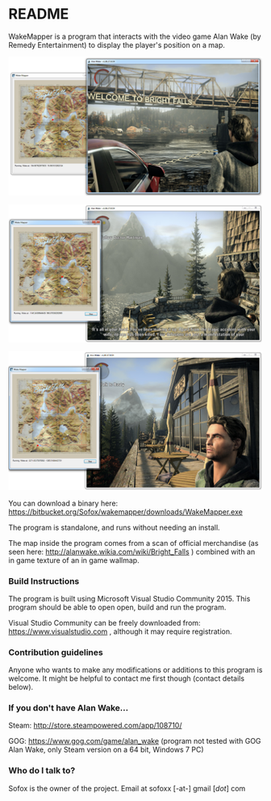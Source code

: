 # README #

WakeMapper is a program that interacts with the video game Alan Wake (by Remedy Entertainment) to display the player's position on a map.


![Scheme](Images/WakeMapperScreenshot1.jpg)

![Scheme](Images/WakeMapperScreenshot2.jpg)

![Scheme](Images/WakeMapperScreenshot3.jpg)


You can download a binary here: https://bitbucket.org/Sofox/wakemapper/downloads/WakeMapper.exe

The program is standalone, and runs without needing an install.

The map inside the program comes from a scan of official merchandise (as seen here: http://alanwake.wikia.com/wiki/Bright_Falls ) combined with an in game texture of an in game wallmap.

### Build Instructions ###

The program is built using Microsoft Visual Studio Community 2015. This program should be able to open open, build and run the program.

Visual Studio Community can be freely downloaded from: https://www.visualstudio.com , although it may require registration.

### Contribution guidelines ###

Anyone who wants to make any modifications or additions to this program is welcome. It might be helpful to contact me first though (contact details below).


### If you don't have Alan Wake... ###

Steam: http://store.steampowered.com/app/108710/

GOG: https://www.gog.com/game/alan_wake (program not tested with GOG Alan Wake, only Steam version on a 64 bit, Windows 7 PC)


### Who do I talk to? ###

Sofox is the owner of the project. Email at sofoxx [-at-] gmail [*dot*] com